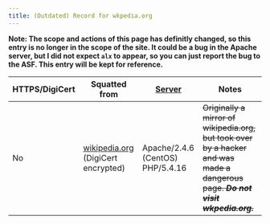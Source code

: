 ```yaml
---
title: (Outdated) Record for wkpedia.org
---
```

**Note: The scope and actions of this page has definitly changed, so this entry is 
no longer in the scope of the site. It could be a bug in the Apache server,
but I did not expect `alx` to appear, so you can just report the bug to the ASF.
This entry will be kept for reference.**

| HTTPS/DigiCert | Squatted from                                               | [Server](https://dnschecker.org/website-server-software.php) | Notes                                                                                                                          |
| -------------- | ----------------------------------------------------------- | ------------------------------------------------------------ | ------------------------------------------------------------------------------------------------------------------------------ |
| No             | [wikipedia.org](https://wikipedia.org) (DigiCert encrypted) | Apache/2.4.6 (CentOS) PHP/5.4.16                             | ~~Originally a mirror of wikipedia.org, but took over by a hacker and was made a dangerous page. ***Do not visit wkpedia.org.***~~ |
